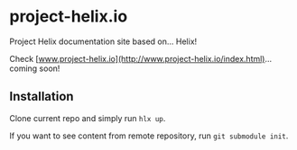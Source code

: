 # project-helix.io

Project Helix documentation site based on... Helix!

Check [www.project-helix.io](http://www.project-helix.io/index.html)... coming soon!

## Installation

Clone current repo and simply run `hlx up`.

If you want to see content from remote repository, run `git submodule init`.
